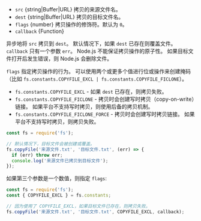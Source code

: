 <!-- YAML
added: v8.5.0
-->

* `src` {string|Buffer|URL} 拷贝的来源文件名。
* `dest` {string|Buffer|URL} 拷贝的目标文件名。
* `flags` {number} 拷贝操作的修饰符。默认为 `0`。
* `callback` {Function}

异步地将 `src` 拷贝到 `dest`。
默认情况下，如果 `dest` 已存在则覆盖文件。
`callback` 只有一个参数 `err`。
Node.js 不能保证拷贝操作的原子性。
如果目标文件打开后发生错误，则 Node.js 会删除文件。

`flags` 指定拷贝操作的行为。
可以使用两个或更多个值进行位或操作来创建掩码（比如 `fs.constants.COPYFILE_EXCL | fs.constants.COPYFILE_FICLONE`）。

* `fs.constants.COPYFILE_EXCL` - 如果 `dest` 已存在，则拷贝失败。
* `fs.constants.COPYFILE_FICLONE` - 拷贝时会创建写时拷贝（copy-on-write）链接。
  如果平台不支持写时拷贝，则使用后备的拷贝机制。
* `fs.constants.COPYFILE_FICLONE_FORCE` - 拷贝时会创建写时拷贝链接。
  如果平台不支持写时拷贝，则拷贝失败。

```js
const fs = require('fs');

// 默认情况下，目标文件会被创建或覆盖。
fs.copyFile('来源文件.txt', '目标文件.txt', (err) => {
  if (err) throw err;
  console.log('来源文件已拷贝到目标文件');
});
```

如果第三个参数是一个数值，则指定 `flags`:  

```js
const fs = require('fs');
const { COPYFILE_EXCL } = fs.constants;

// 因为使用了 COPYFILE_EXCL，如果目标文件已存在，则拷贝失败。
fs.copyFile('来源文件.txt', '目标文件.txt', COPYFILE_EXCL, callback);
```

